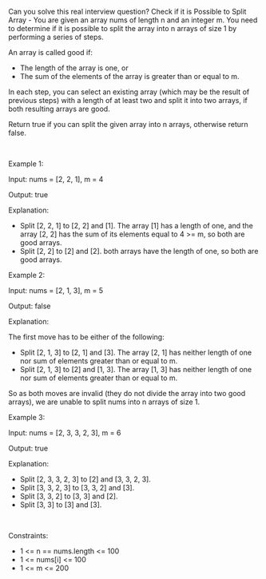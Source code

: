 Can you solve this real interview question? Check if it is Possible to Split Array - You are given an array nums of length n and an integer m. You need to determine if it is possible to split the array into n arrays of size 1 by performing a series of steps.

An array is called good if:

 * The length of the array is one, or
 * The sum of the elements of the array is greater than or equal to m.

In each step, you can select an existing array (which may be the result of previous steps) with a length of at least two and split it into two arrays, if both resulting arrays are good.

Return true if you can split the given array into n arrays, otherwise return false.

 

Example 1:

Input: nums = [2, 2, 1], m = 4

Output: true

Explanation:

 * Split [2, 2, 1] to [2, 2] and [1]. The array [1] has a length of one, and the array [2, 2] has the sum of its elements equal to 4 >= m, so both are good arrays.
 * Split [2, 2] to [2] and [2]. both arrays have the length of one, so both are good arrays.

Example 2:

Input: nums = [2, 1, 3], m = 5

Output: false

Explanation:

The first move has to be either of the following:

 * Split [2, 1, 3] to [2, 1] and [3]. The array [2, 1] has neither length of one nor sum of elements greater than or equal to m.
 * Split [2, 1, 3] to [2] and [1, 3]. The array [1, 3] has neither length of one nor sum of elements greater than or equal to m.

So as both moves are invalid (they do not divide the array into two good arrays), we are unable to split nums into n arrays of size 1.

Example 3:

Input: nums = [2, 3, 3, 2, 3], m = 6

Output: true

Explanation:

 * Split [2, 3, 3, 2, 3] to [2] and [3, 3, 2, 3].
 * Split [3, 3, 2, 3] to [3, 3, 2] and [3].
 * Split [3, 3, 2] to [3, 3] and [2].
 * Split [3, 3] to [3] and [3].

 

Constraints:

 * 1 <= n == nums.length <= 100
 * 1 <= nums[i] <= 100
 * 1 <= m <= 200